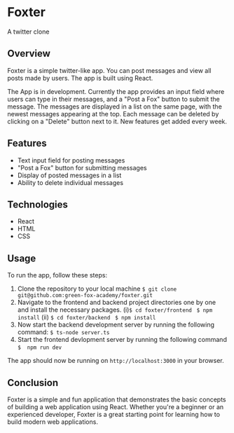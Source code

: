 # Foxter

A twitter clone

## Overview

Foxter is a simple twitter-like app. You can post messages and view all posts made by users. The app is built using React.

The App is in development. Currently the app provides an input field where users can type in their messages, and a "Post a Fox" button to submit the message. The messages are displayed in a list on the same page, with the newest messages appearing at the top. Each message can be deleted by clicking on a "Delete" button next to it. New features get added every week. 


## Features

-   Text input field for posting messages
-   "Post a Fox" button for submitting messages
-   Display of posted messages in a list
-   Ability to delete individual messages

## Technologies

-   React
-   HTML
-   CSS

## Usage

To run the app, follow these steps:

 1.  Clone the repository to your local machine
`$ git clone git@github.com:green-fox-academy/foxter.git`
 2.  Navigate to the frontend and backend project directories one by one and install the necessary packages. 
 (i)`$ cd foxter/frontend `
`$ npm install`
(ii) `$ cd foxter/backend `
`$ npm install`
 3.   Now start the backend development server by  running the following command:
`$ ts-node server.ts` 
 4.  Start the frontend devlopment server by running the following command 
`$  npm run dev`

The app should now be running on `http://localhost:3000` in your browser.

## Conclusion 

Foxter is a simple and fun application that demonstrates the basic concepts of building a web application using React. Whether you're a beginner or an experienced developer, Foxter is a great starting point for learning how to build modern web applications.
